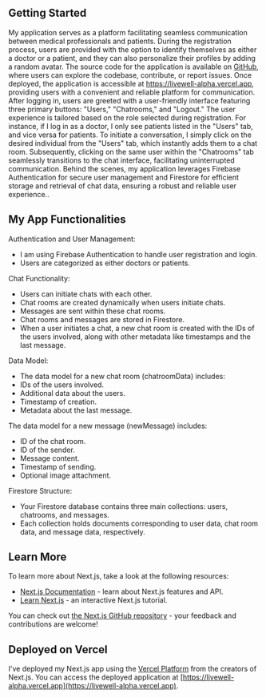 ## Getting Started

My application serves as a platform facilitating seamless communication between medical professionals and patients. During the registration process, users are provided with the option to identify themselves as either a doctor or a patient, and they can also personalize their profiles by adding a random avatar. The source code for the application is available on [GitHub](https://github.com/suyashjhawer2k/livewell), where users can explore the codebase, contribute, or report issues. Once deployed, the application is accessible at https://livewell-alpha.vercel.app, providing users with a convenient and reliable platform for communication. After logging in, users are greeted with a user-friendly interface featuring three primary buttons: "Users," "Chatrooms," and "Logout." The user experience is tailored based on the role selected during registration. For instance, if I log in as a doctor, I only see patients listed in the "Users" tab, and vice versa for patients. To initiate a conversation, I simply click on the desired individual from the "Users" tab, which instantly adds them to a chat room. Subsequently, clicking on the same user within the "Chatrooms" tab seamlessly transitions to the chat interface, facilitating uninterrupted communication. Behind the scenes, my application leverages Firebase Authentication for secure user management and Firestore for efficient storage and retrieval of chat data, ensuring a robust and reliable user experience..

## My App Functionalities

Authentication and User Management:
- I am using Firebase Authentication to handle user registration and login.
- Users are categorized as either doctors or patients.

Chat Functionality:
- Users can initiate chats with each other.
- Chat rooms are created dynamically when users initiate chats.
- Messages are sent within these chat rooms.
- Chat rooms and messages are stored in Firestore.
- When a user initiates a chat, a new chat room is created with the IDs of the users involved, along with other metadata like timestamps and the last message.

Data Model:
- The data model for a new chat room (chatroomData) includes:
- IDs of the users involved.
- Additional data about the users.
- Timestamp of creation.
- Metadata about the last message.

The data model for a new message (newMessage) includes:
- ID of the chat room.
- ID of the sender.
- Message content.
- Timestamp of sending.
- Optional image attachment.

Firestore Structure:
- Your Firestore database contains three main collections: users, chatrooms, and messages.
- Each collection holds documents corresponding to user data, chat room data, and message data, respectively.

## Learn More

To learn more about Next.js, take a look at the following resources:

- [Next.js Documentation](https://nextjs.org/docs) - learn about Next.js features and API.
- [Learn Next.js](https://nextjs.org/learn) - an interactive Next.js tutorial.

You can check out [the Next.js GitHub repository](https://github.com/vercel/next.js/) - your feedback and contributions are welcome!

## Deployed on Vercel

I've deployed my Next.js app using the [Vercel Platform](https://vercel.com/new?utm_medium=default-template&filter=next.js&utm_source=create-next-app&utm_campaign=create-next-app-readme) from the creators of Next.js. You can access the deployed application at [https://livewell-alpha.vercel.app](https://livewell-alpha.vercel.app).

